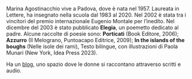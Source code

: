 Marina Agostinacchio vive a Padova, dove è nata nel 1957. Laureata in Lettere, ha insegnato nella scuola dal 1983 al 2020. Nel 2002 è stata tra i vincitori del premio internazionale Eugenio Montale per l’inedito. Nel dicembre del 2003 è stato pubblicato **Elegia**, un poemetto dedicato al padre. Alcune raccolte di poesie sono:  **Porticati** (Book Editore, 2006); **Azzurro** (Il Melograno, Puntoacapo Editrice, 2009); **In the islands of the boughs** (Nelle isole dei rami), Testo bilingue, con illustrazioni di Paola Munari (New York, Idea Press 2023).

Ha un <a href="https://www.borntobeonline.it/ilcieloinunastanza-2/"> blog</a>, uno  spazio dove le donne si raccontano attraverso scritti e audio.

